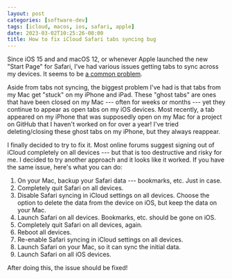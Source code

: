 ```yaml
---
layout: post
categories: [software-dev]
tags: [icloud, macos, ios, safari, apple]
date: 2023-03-02T10:25:26-08:00
title: How to fix iCloud Safari tabs syncing bug
---
```


Since iOS 15 and and macOS 12, or whenever Apple launched the new "Start Page" for Safari, I've had various issues getting tabs to sync across my devices. It seems to be [a common problem](https://discussions.apple.com/thread/252782200).

<!--excerpt-->

Aside from tabs not syncing, the biggest problem I've had is that tabs from my Mac get "stuck" on my iPhone and iPad. These "ghost tabs" are ones that have been closed on my Mac --- often for weeks or months --- yet they continue to appear as open tabs on my iOS devices. Most recently, a tab appeared on my iPhone that was supposedly open on my Mac for a project on GitHub that I haven't worked on for over a year! I've tried deleting/closing these ghost tabs on my iPhone, but they always reappear.

I finally decided to try to fix it. Most online forums suggest signing out of iCloud completely on all devices --- but that is too destructive and risky for me. I decided to try another approach and it looks like it worked. If you have the same issue, here's what you can do:

1. On your Mac, backup your Safari data --- bookmarks, etc. Just in case.
1. Completely quit Safari on all devices.
1. Disable Safari syncing in iCloud settings on all devices. Choose the option to delete the data from the device on iOS, but keep the data on your Mac.
1. Launch Safari on all devices. Bookmarks, etc. should be gone on iOS.
1. Completely quit Safari on all devices, again.
1. Reboot all devices.
1. Re-enable Safari syncing in iCloud settings on all devices.
1. Launch Safari on your Mac, so it can sync the initial data.
1. Launch Safari on all iOS devices.

After doing this, the issue should be fixed!
